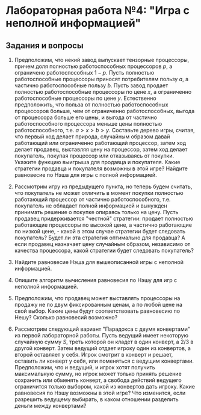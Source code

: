 # Лабораторная работа №4: "Игра с неполной информацией"

## Задания и вопросы

1. Предположим, что некий завод выпускает тензорные процессоры,
причем доля полностью работоспособных процессоров $p$,
а ограничено работоспособных $1-p$.
Пусть полностью работоспособные процессоры приносят потребителям
пользу $a$, а частично работоспособные пользу $b$.
Пусть завод продает полностью работоспособные процессоры
по цене $x$, а ограниченно работоспособные процессоры по цене $y$.
Естественно предположить, что польза от полностью работоспособных процессоров
больше, чем от ограниченно работоспособных,
выгода от процессора больше его цены, 
и выгода от частично работоспособного процессора меньше цены
полностью работоспособного, т.е.
$a>x>b>y$.
Составьте дерево игры, считая, что первый ход делает природа,
случайным образом давай работающий или ограниченно работающий процессор,
затем ход делает продавец, выставляя цену на процессор,
затем ход делает покупатель, покупая процессор или отказываясь от покупки.
Укажите функцию выигрыша для продавца и покупателя.
Какие стратегии продавца и покупателя возможны в этой игре?
Найдите равновесие по Нэша для игры с полной информацией.

1. Рассмотрим игру из предыдущего пункта, но теперь будем считать,
что покупатель не может отличить в момент покупки полностью работающий
процессор от частично работоспособного, т.е. покупатель не обладает
полной информацией и вынужден принимать решение о покупке опираясь только 
на цену.
Пусть продавец придерживается "честной" стратегии: 
продает полностью работающие процессоры по высокой цене,
а частично работающие по низкой цене, - какой в этом случае
стратегии будет следовать покупатель? Будет ли эта стратегия
оптимально для продавца?
А если продавец назначает цену случайным образом, независимо
от качества процессора, какой стратегии будет следовать покупатель?

1. Найдите равновесие Нэша для вышеописанной игры с неполной информацией.

1. Опишите алгоритм вычисления равновесия по Нэшу для игр с неполной
информацией.

1. Предположим, что продавец может выставлять процессоры на продажу не
по двум фиксированным ценам, а по любой цене на свой выбор.
Какие цены будут соответствовать равновесию по Нешу?
Сколько равновесий возможно?

1. Рассмотрим следующий вариант "Парадокса с двумя конвертами" из 
первой лабораторной работы.
Пусть ведущий имеет некоторую случайную сумму $S$, треть которой
он кладет в один конверт, а $2/3$ в другой конверт.
Затем ведущий отдает игроку один из конвертов, а второй оставляет у себя.
Игрок смотрит в конверт и решает, оставить ли конверт у себя,
или поменяться с ведущим конвертами.
Предположим, что и ведущий, и игрок хотят получить максимальную сумму,
но игрок может только принять решение сохранить или обменять конверт,
а свобода действий ведущего ограничится только выбором, какой из 
конвертов дать игроку.
Какие равновесия по Нэшу возможны в этой игре?
Что изменится, если разрешить ведущему выбирать, в каком отношении
разделить деньги между конвертами?

